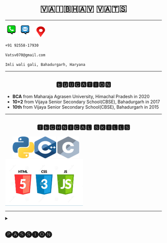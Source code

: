 <h1 align="center">🇻‌🇦‌🇮‌🇧‌🇭‌🇦‌🇻‌ 🇻‌🇦‌🇹‌🇸‌ </h1>

------------
<a href="https://wa.me/+919255817930?text=Hello+vaibhav%2C"><img src="https://raw.githubusercontent.com/vibhu004/supportingfiles/main/iconn.gif" alt="phone" height="40" width="40"></a> 
<a href="mailto:vatsv070@gmail.com"><img src="https://raw.githubusercontent.com/vibhu004/supportingfiles/main/mail.gif" alt="logo" height="40" width="40"></a> 
<a href="https://goo.gl/maps/WiXJxAVJt47DPuwR8"><img src="https://raw.githubusercontent.com/vibhu004/supportingfiles/main/map.gif" height="40" width="40"></a>

`+91 92558-17930`

`Vatsv070@gmail.com`

`Imli wali gali, Bahadurgarh, Haryana`

------------

<h2 align="center">🅴🅳🆄🅲🅰🆃🅸🅾🅽</h2>

- **BCA** from Maharaja Agrasen University, Himachal Pradesh in 2020
- **10+2** from Vijaya Senior Secondary School(CBSE), Bahadurgarh in 2017
- **10th** from Vijaya Senior Secondary School(CBSE), Bahadurgarh in 2015

------------

<h2 align="center">🆃🅴🅲🅷🅽🅸🅲🅰🅻 🆂🅺🅸🅻🅻🆂</h2>    
&nbsp;&nbsp;&nbsp;&nbsp;&nbsp;
<img src="https://raw.githubusercontent.com/vibhu004/supportingfiles/main/py.png" height="70" width="70"><img src="https://raw.githubusercontent.com/vibhu004/supportingfiles/main/c%2B%2B.png" height="70" width="70">
<img src="https://raw.githubusercontent.com/vibhu004/supportingfiles/main/c.png" height="70" width="70"><br>
<img src="https://raw.githubusercontent.com/vibhu004/supportingfiles/main/html.jpg" height="150" width="250">

------------

<details>
<summary><h2>🅟🅐🅢🅢🅘🅞🅝</h2></summary>
<br>
<em>
<h1 align="center"> Passion </h1>
Well the standard defination of passion according to Google is "a strong feeling or emotion" but I have read somewhere that passion is something "for which you can suffer".Passion is something for which you can sacrifice yourself to make it come true. At this point of time in my life I haven't discovered anything for which i can sacrifice myself to make it happen or come true but maybe in future i will discover something who knows after all future is unpredictable. It can unfold in many million ways.

<h2 align="center"> Anime One Of The Best Art </h2>

![anime](https://raw.githubusercontent.com/vibhu004/supportingfiles/main/bgaa.jpg)

Anime (In Japanese, the term anime is used to refer to all animated works, regardless of style or origin) However qualifies the standard defination of Google for me as Anime is a world in its own. Its fascinating how Anime confront us about human tendency, nature, psyche and much more. Some people think that anime is for kids well that's not true very much Infact anime can be watched by any person. It has something for everyone.

Anime can teach about you life much more than your formal school education. Almost 90% of movies have villan(The Bad Guy) but not many films shows the character development of villian. They just shows that he/she is bad and wants to harm others. But no one is born that way anime shows the backstory of villian also why he/she ended up that way. How they were also intially same as rest of us. I think that's one of the reason why most anime watchers sometimes like the bad guy more than the protagonist. Like movies anime comes in different genre different lengths some are currently streaming at above 1000+ episodes some are only 20 episode but sometimes a anime tells the story so beautifully in less episodes that it's story stays with you forever.

Apart from that almost all anime have intro and outro song which are epic and legendary in its own way. Voice over artists make anime characters come to life and you will feel connected to characters from the first few episodes inspite of the fact they speak Japnese. In Japan they also have made themes park based on some popular animes which are one of the hot spot of visitors who come to visit Japan. My journey started with [Dragon Ball](https://www.google.com/search?channel=fs&client=ubuntu&q=dragon+ball) but after that I have watched many best anime and continue to hope to watch many more which are yet to come. Once you start watching anime you will watch less movies and other entertainment stuff that's what i have experienced with myself. </em>

<h3 align="center"> <img src="https://raw.githubusercontent.com/vibhu004/supportingfiles/main/bijli.gif" width="30px">Get Connected<img src="https://raw.githubusercontent.com/vibhu004/supportingfiles/main/bijli.gif" width="30px"></h3>
<p align="center"><a href="mailto:vatsv070@gmail.com"><img src="https://raw.githubusercontent.com/vibhu004/supportingfiles/main/mail.gif" alt="logo" height="30" width="40"></a></p>
</details>
